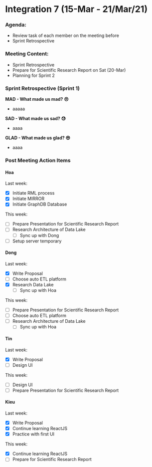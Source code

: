 # Integration 7 (15-Mar - 21/Mar/21)

### Agenda:

- Review task of each member on the meeting before
- Sprint Retrospective

### Meeting Content:

- Sprint Retrospective
- Prepare for Scientific Research Report on Sat (20-Mar)
- Planning for Sprint 2

### Sprint Retrospective (Sprint 1)

**MAD - What made us mad? 😠**

- aaaaa

**SAD - What made us sad? 😓**

- aaaa

**GLAD - What made us glad? 😎**

- aaaa

### Post Meeting Action Items

#### Hoa

Last week:

- [x] Initiate RML process
- [x] Initiate MIRROR
- [x] Initiate GraphDB Database

This week:

- [ ] Prepare Presentation for Scientific Research Report
- [ ] Research Architecture of Data Lake
  - [ ] Sync up with Dong
- [ ] Setup server temporary

#### Dong

Last week:

- [x] Write Proposal
- [ ] Choose auto ETL platform
- [x] Research Data Lake
  - [ ] Sync up with Hoa

This week:

- [ ] Prepare Presentation for Scientific Research Report
- [ ] Choose auto ETL platform
- [ ] Research Architecture of Data Lake
  - [ ] Sync up with Hoa

#### Tin

Last week:

- [x] Write Proposal
- [ ] Design UI

This week:

- [ ] Design UI
- [ ] Prepare Presentation for Scientific Research Report

#### Kieu

Last week:

- [x] Write Proposal
- [x] Continue learning ReactJS
- [x] Practice with first UI

This week:

- [x] Continue learning ReactJS
- [ ] Prepare for Scientific Research Report
